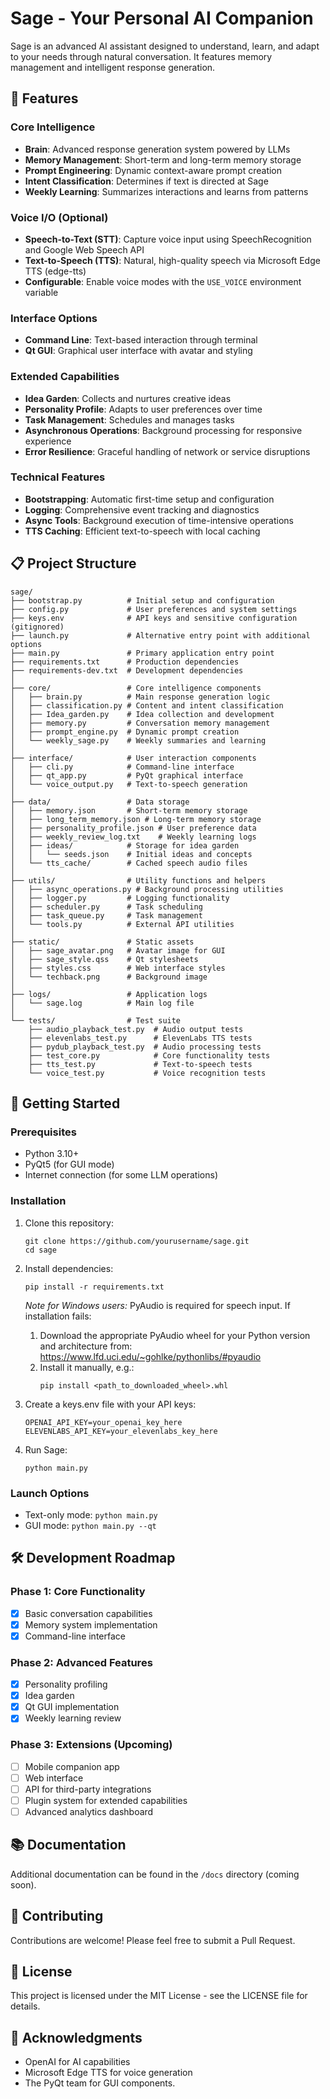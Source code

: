 # Sage - Your Personal AI Companion

Sage is an advanced AI assistant designed to understand, learn, and adapt to your needs through natural conversation. It features memory management and intelligent response generation.

## 🌟 Features

### Core Intelligence
- **Brain**: Advanced response generation system powered by LLMs
- **Memory Management**: Short-term and long-term memory storage
- **Prompt Engineering**: Dynamic context-aware prompt creation
- **Intent Classification**: Determines if text is directed at Sage
- **Weekly Learning**: Summarizes interactions and learns from patterns

### Voice I/O (Optional)
- **Speech-to-Text (STT)**: Capture voice input using SpeechRecognition and Google Web Speech API
- **Text-to-Speech (TTS)**: Natural, high-quality speech via Microsoft Edge TTS (edge-tts)
- **Configurable**: Enable voice modes with the `USE_VOICE` environment variable

### Interface Options
- **Command Line**: Text-based interaction through terminal
- **Qt GUI**: Graphical user interface with avatar and styling

### Extended Capabilities
- **Idea Garden**: Collects and nurtures creative ideas
- **Personality Profile**: Adapts to user preferences over time
- **Task Management**: Schedules and manages tasks
- **Asynchronous Operations**: Background processing for responsive experience
- **Error Resilience**: Graceful handling of network or service disruptions

### Technical Features
- **Bootstrapping**: Automatic first-time setup and configuration
- **Logging**: Comprehensive event tracking and diagnostics
- **Async Tools**: Background execution of time-intensive operations
- **TTS Caching**: Efficient text-to-speech with local caching

## 📋 Project Structure

```
sage/
├── bootstrap.py          # Initial setup and configuration
├── config.py             # User preferences and system settings
├── keys.env              # API keys and sensitive configuration (gitignored)
├── launch.py             # Alternative entry point with additional options
├── main.py               # Primary application entry point
├── requirements.txt      # Production dependencies
├── requirements-dev.txt  # Development dependencies
│
├── core/                 # Core intelligence components
│   ├── brain.py          # Main response generation logic
│   ├── classification.py # Content and intent classification
│   ├── Idea_garden.py    # Idea collection and development
│   ├── memory.py         # Conversation memory management
│   ├── prompt_engine.py  # Dynamic prompt creation
│   └── weekly_sage.py    # Weekly summaries and learning
│
├── interface/            # User interaction components
│   ├── cli.py            # Command-line interface
│   ├── qt_app.py         # PyQt graphical interface
│   └── voice_output.py   # Text-to-speech generation
│
├── data/                 # Data storage
│   ├── memory.json       # Short-term memory storage
│   ├── long_term_memory.json # Long-term memory storage
│   ├── personality_profile.json # User preference data
│   ├── weekly_review_log.txt    # Weekly learning logs
│   ├── ideas/            # Storage for idea garden
│   │   └── seeds.json    # Initial ideas and concepts
│   └── tts_cache/        # Cached speech audio files
│
├── utils/                # Utility functions and helpers
│   ├── async_operations.py # Background processing utilities
│   ├── logger.py         # Logging functionality
│   ├── scheduler.py      # Task scheduling
│   ├── task_queue.py     # Task management
│   └── tools.py          # External API utilities
│
├── static/               # Static assets
│   ├── sage_avatar.png   # Avatar image for GUI
│   ├── sage_style.qss    # Qt stylesheets
│   ├── styles.css        # Web interface styles
│   └── techback.png      # Background image
│
├── logs/                 # Application logs
│   └── sage.log          # Main log file
│
└── tests/                # Test suite
    ├── audio_playback_test.py  # Audio output tests
    ├── elevenlabs_test.py      # ElevenLabs TTS tests
    ├── pydub_playback_test.py  # Audio processing tests
    ├── test_core.py            # Core functionality tests
    ├── tts_test.py             # Text-to-speech tests
    └── voice_test.py           # Voice recognition tests
```

## 🚀 Getting Started

### Prerequisites
- Python 3.10+
- PyQt5 (for GUI mode)
- Internet connection (for some LLM operations)

### Installation

1. Clone this repository:
   ```
   git clone https://github.com/yourusername/sage.git
   cd sage
   ```

2. Install dependencies:
   ```
   pip install -r requirements.txt
   ```
   
   *Note for Windows users:* PyAudio is required for speech input. If installation fails:
   1. Download the appropriate PyAudio wheel for your Python version and architecture from:
      https://www.lfd.uci.edu/~gohlke/pythonlibs/#pyaudio
   2. Install it manually, e.g.:
      ```
      pip install <path_to_downloaded_wheel>.whl
      ```

3. Create a keys.env file with your API keys:
   ```
   OPENAI_API_KEY=your_openai_key_here
   ELEVENLABS_API_KEY=your_elevenlabs_key_here
   ```

4. Run Sage:
   ```
   python main.py
   ```

### Launch Options

- Text-only mode: `python main.py`
- GUI mode: `python main.py --qt`

## 🛠️ Development Roadmap

### Phase 1: Core Functionality
- [x] Basic conversation capabilities
- [x] Memory system implementation
- [x] Command-line interface

### Phase 2: Advanced Features
- [x] Personality profiling
- [x] Idea garden
- [x] Qt GUI implementation
- [x] Weekly learning review

### Phase 3: Extensions (Upcoming)
- [ ] Mobile companion app
- [ ] Web interface
- [ ] API for third-party integrations
- [ ] Plugin system for extended capabilities
- [ ] Advanced analytics dashboard

## 📚 Documentation

Additional documentation can be found in the `/docs` directory (coming soon).

## 🤝 Contributing

Contributions are welcome! Please feel free to submit a Pull Request.

## 📄 License

This project is licensed under the MIT License - see the LICENSE file for details.

## 🙏 Acknowledgments

- OpenAI for AI capabilities
- Microsoft Edge TTS for voice generation
- The PyQt team for GUI components.
